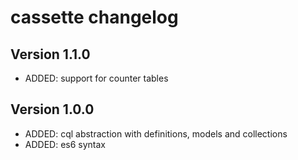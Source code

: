 # cassette changelog

## Version 1.1.0
* ADDED: support for counter tables

## Version 1.0.0
* ADDED: cql abstraction with definitions, models and collections
* ADDED: es6 syntax
